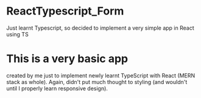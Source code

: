 # ReactTypescript_Form
Just learnt Typescript, so decided to implement a very simple app in React using TS

# This is a very basic app
created by me just to implement newly learnt TypeScript with React (MERN stack as  whole). 
Again, didn't put much thought to styling (and wouldn't until I properly learn responsive design).
